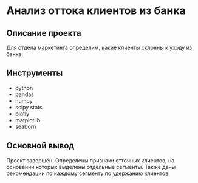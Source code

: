 # Анализ оттока клиентов из банка

## Описание проекта 
Для отдела маркетинга определим, какие клиенты склонны к уходу из банка. 

## Инструменты
- python
- pandas
- numpy
- scipy stats
- plotly
- matplotlib
- seaborn

## Основной вывод
Проект завершён. Определены признаки отточных клиентов, на основании которых выделены отдельные сегменты. Также даны рекомендации по каждому сегменту по удержанию клиентов.
